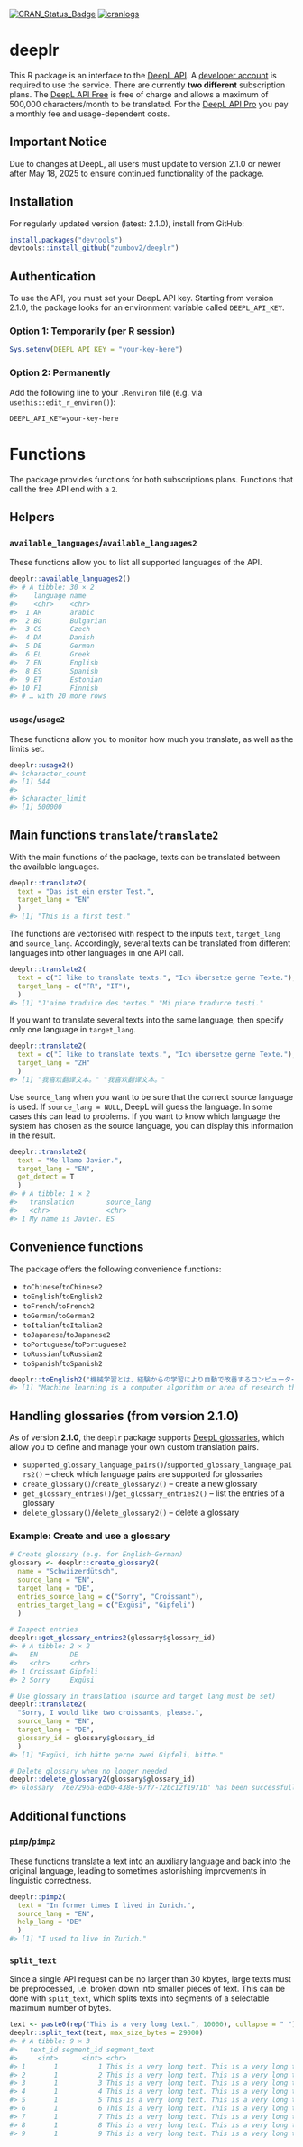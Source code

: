 [![CRAN_Status_Badge](http://www.r-pkg.org/badges/version/deeplr)](https://cran.r-project.org/package=deeplr)
[![cranlogs](https://cranlogs.r-pkg.org/badges/grand-total/deeplr)](http://cran.rstudio.com/web/packages/deeplr/index.html)

# deeplr
This R package is an interface to the [DeepL API](https://developers.deepl.com/docs). A [developer account](https://www.deepl.com/pro#developer) is required to use the service. There are currently **two different** subscription plans. The [DeepL API Free](https://www.deepl.com/pro#developer) is free of charge and allows a maximum of 500,000 characters/month to be translated. For the [DeepL API Pro](https://www.deepl.com/pro#developer) you pay a monthly fee and usage-dependent costs.

## Important Notice
Due to changes at DeepL, all users must update to version 2.1.0 or newer after May 18, 2025 to ensure continued functionality of the package.

## Installation
For regularly updated version (latest: 2.1.0), install from GitHub:

```r
install.packages("devtools")
devtools::install_github("zumbov2/deeplr")
```

## Authentication
To use the API, you must set your DeepL API key. Starting from version 2.1.0, the package looks for an environment variable called `DEEPL_API_KEY`.

### Option 1: Temporarily (per R session)

```r
Sys.setenv(DEEPL_API_KEY = "your-key-here")
```

### Option 2: Permanently

Add the following line to your `.Renviron` file (e.g. via `usethis::edit_r_environ()`):

```
DEEPL_API_KEY=your-key-here
```

# Functions
The package provides functions for both subscriptions plans. Functions that call the free API end with a `2`.

## Helpers
### `available_languages`/`available_languages2`
These functions allow you to list all supported languages of the API.

``` r
deeplr::available_languages2()
#> # A tibble: 30 × 2
#>    language name     
#>    <chr>    <chr>    
#>  1 AR       arabic   
#>  2 BG       Bulgarian
#>  3 CS       Czech    
#>  4 DA       Danish   
#>  5 DE       German   
#>  6 EL       Greek    
#>  7 EN       English  
#>  8 ES       Spanish  
#>  9 ET       Estonian 
#> 10 FI       Finnish  
#> # … with 20 more rows
```

### `usage`/`usage2`
These functions allow you to monitor how much you translate, as well as the limits set. 

``` r
deeplr::usage2()
#> $character_count
#> [1] 544
#> 
#> $character_limit
#> [1] 500000
```

## Main functions `translate`/`translate2`
With the main functions of the package, texts can be translated between the available languages. 

``` r
deeplr::translate2(
  text = "Das ist ein erster Test.",
  target_lang = "EN"
  )
#> [1] "This is a first test."
```

The functions are vectorised with respect to the inputs `text`, `target_lang` and `source_lang`. Accordingly, several texts can be translated from different languages into other languages in one API call.

``` r
deeplr::translate2(
  text = c("I like to translate texts.", "Ich übersetze gerne Texte."),
  target_lang = c("FR", "IT"),
  )
#> [1] "J'aime traduire des textes." "Mi piace tradurre testi."
```

If you want to translate several texts into the same language, then specify only one language in `target_lang`.

``` r
deeplr::translate2(
  text = c("I like to translate texts.", "Ich übersetze gerne Texte."),
  target_lang = "ZH"
  )
#> [1] "我喜欢翻译文本。" "我喜欢翻译文本。"
```

Use `source_lang` when you want to be sure that the correct source language is used. If `source_lang = NULL`, DeepL will guess the language. In some cases this can lead to problems. If you want to know which language the system has chosen as the source language, you can display this information in the result.

``` r
deeplr::translate2(
  text = "Me llamo Javier.",
  target_lang = "EN",
  get_detect = T
  )
#> # A tibble: 1 × 2
#>   translation        source_lang
#>   <chr>              <chr>      
#> 1 My name is Javier. ES
```

## Convenience functions
The package offers the following convenience functions:

* `toChinese`/`toChinese2`
* `toEnglish`/`toEnglish2`
* `toFrench`/`toFrench2`
* `toGerman`/`toGerman2`
* `toItalian`/`toItalian2`
* `toJapanese`/`toJapanese2`
* `toPortuguese`/`toPortuguese2`
* `toRussian`/`toRussian2`
* `toSpanish`/`toSpanish2`

``` r
deeplr::toEnglish2("機械学習とは、経験からの学習により自動で改善するコンピューターアルゴリズムもしくはその研究領域で")
#> [1] "Machine learning is a computer algorithm or area of research that automatically improves by learning from experience."
```

## Handling glossaries (from version 2.1.0)

As of version **2.1.0**, the `deeplr` package supports [DeepL glossaries](https://developers.deepl.com/docs/api-reference/glossaries), which allow you to define and manage your own custom translation pairs.

* `supported_glossary_language_pairs()`/`supported_glossary_language_pairs2()` – check which language pairs are supported for glossaries
* `create_glossary()`/`create_glossary2()` – create a new glossary
* `get_glossary_entries()`/`get_glossary_entries2()` – list the entries of a glossary
* `delete_glossary()`/`delete_glossary2()` – delete a glossary

### Example: Create and use a glossary

``` r
# Create glossary (e.g. for English–German)
glossary <- deeplr::create_glossary2(
  name = "Schwiizerdütsch",
  source_lang = "EN",
  target_lang = "DE",
  entries_source_lang = c("Sorry", "Croissant"),
  entries_target_lang = c("Exgüsi", "Gipfeli")
  )

# Inspect entries
deeplr::get_glossary_entries2(glossary$glossary_id)
#> # A tibble: 2 × 2
#>   EN        DE     
#>   <chr>     <chr>  
#> 1 Croissant Gipfeli
#> 2 Sorry     Exgüsi

# Use glossary in translation (source and target lang must be set)
deeplr::translate2(
  "Sorry, I would like two croissants, please.", 
  source_lang = "EN",
  target_lang = "DE",
  glossary_id = glossary$glossary_id
  )
#> [1] "Exgüsi, ich hätte gerne zwei Gipfeli, bitte."

# Delete glossary when no longer needed
deeplr::delete_glossary2(glossary$glossary_id)
#> Glossary '76e7296a-edb0-438e-97f7-72bc12f1971b' has been successfully deleted.
```

## Additional functions
### `pimp`/`pimp2`
These functions translate a text into an auxiliary language and back into the original language, leading to sometimes astonishing improvements in linguistic correctness.

``` r
deeplr::pimp2(
  text = "In former times I lived in Zurich.",
  source_lang = "EN",
  help_lang = "DE"
  )
#> [1] "I used to live in Zurich."
```

### `split_text`
Since a single API request can be no larger than 30 kbytes, large texts must be preprocessed, i.e. broken down into smaller pieces of text. This can be done with `split_text`, which splits texts into segments of a selectable maximum number of bytes.
``` r
text <- paste0(rep("This is a very long text.", 10000), collapse = " ")
deeplr::split_text(text, max_size_bytes = 29000)
#> # A tibble: 9 × 3
#>   text_id segment_id segment_text                                               
#>     <int>      <int> <chr>                                                      
#> 1       1          1 This is a very long text. This is a very long text. This i…
#> 2       1          2 This is a very long text. This is a very long text. This i…
#> 3       1          3 This is a very long text. This is a very long text. This i…
#> 4       1          4 This is a very long text. This is a very long text. This i…
#> 5       1          5 This is a very long text. This is a very long text. This i…
#> 6       1          6 This is a very long text. This is a very long text. This i…
#> 7       1          7 This is a very long text. This is a very long text. This i…
#> 8       1          8 This is a very long text. This is a very long text. This i…
#> 9       1          9 This is a very long text. This is a very long text. This i…
```





